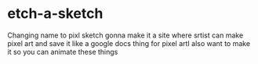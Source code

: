 # etch-a-sketch
Changing name to pixl sketch
gonna make it a site where srtist can make 
pixel art and save it like a google docs 
thing for pixel artI also want to make it so you can animate these things